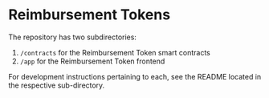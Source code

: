 # Reimbursement Tokens

The repository has two subdirectories:

1. `/contracts` for the Reimbursement Token smart contracts
2. `/app` for the Reimbursement Token frontend

For development instructions pertaining to each, see the README located in the respective sub-directory.


